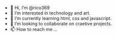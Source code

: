 - 👋 Hi, I’m @rico369
- 👀 I’m interested in technology and art.
- 🌱 I’m currently learning html, css and javascript.
- 💞️ I’m looking to collaborate on craetive projects.
- 📫 How to reach me ...

<!---
rico369/rico369 is a ✨ special ✨ repository because its `README.md` (this file) appears on your GitHub profile.
You can click the Preview link to take a look at your changes.
--->
